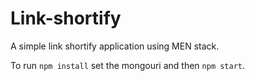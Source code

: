 ﻿# Link-shortify
 
 A simple link shortify application using MEN stack.

To run `npm install`
set the mongouri and then 
`npm start`.

